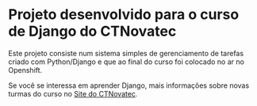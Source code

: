 # Projeto desenvolvido para o curso de Django do CTNovatec

Este projeto consiste num sistema simples de gerenciamento de tarefas criado com Python/Django e que ao final do curso foi colocado no ar no Openshift.

Se você se interessa em aprender Django, mais informações sobre novas turmas do curso no [Site do CTNovatec](http://ctnovatec.com.br/cursos/trilha-python/curso-de-django/).
